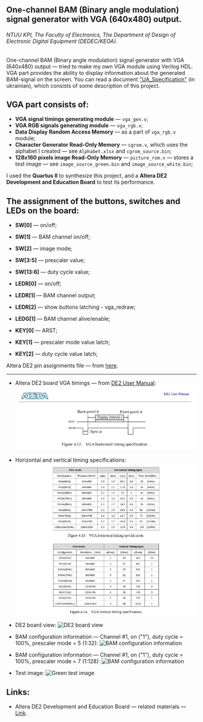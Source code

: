 ## One-channel BAM (Binary angle modulation) signal generator with VGA (640x480) output.

###### NTUU KPI, The Faculty of Electronics, The Department of Design of Electronic Digital Equipment (DEDEC/KEOA).

One-channel BAM (Binary angle modulation) signal generator with VGA (640x480) output — tried to make my own VGA module using Verilog HDL.
VGA part provides the ability to display information about the generated BAM-signal on the screen.
You can read a document ["UA_Specification"][3] (in ukrainian), which consists of some description of this project. 

## VGA part consists of: 

+ **VGA signal timings generating module** — `vga_gen.v`;
+ **VGA RGB signals generating module** — `vga_rgb.v`;
+ **Data Display Random Access Memory** — as a part of `vga_rgb.v` module;
+ **Character Generator Read-Only Memory** — `cgrom.v`, which uses the alphabet I created — see `Alphabet.xlsx` and `cgrom_source.bin`;
+ **128x160 pixels image Read-Only Memory** — `picture_rom.v` — stores a test image — see `image_source_green.bin` and `image_source_white.bin`;

I used the **Quartus II** to synthesize this project, and a **Altera DE2 Development and Education Board** to test its performance.

## The assignment of the buttons, switches and LEDs on the board:

+ **SW[0]** — on/off;
+ **SW[1]** — BAM channel on/off;
+ **SW[2]** — image mode;
+ **SW[3:5]** — prescaler value;
+ **SW[13:6]** — duty cycle value;


+ **LEDR[0]** — on/off;
+ **LEDR[1]** — BAM channel output;
+ **LEDR[2]** — show buttons latching - vga_redraw;
+ **LEDG[1]** — BAM channel alive/enable;


+ **KEY[0]** — ARST;
+ **KEY[1]** — prescaler mode value latch;
+ **KEY[2]** — duty cycle value latch;

Altera DE2 pin assignments file — from [here][4].

---

+ Altera DE2 board VGA timings — from [DE2 User Manual][5]:
![Altera DE2 VGA timings](https://github.com/vsilchuk/Verilog_HDL_VGA_BAM/blob/master/img/altera_de2_vga_timings.png "Altera DE2 VGA timings")

+ Horizontal and vertical timing specifications:
![VGA timings](https://github.com/vsilchuk/Verilog_HDL_VGA_BAM/blob/master/img/altera_de2_vga_timings_2.png "VGA timings")

+ DE2 board view:
![DE2 board view](https://github.com/vsilchuk/Verilog_HDL_VGA_BAM/blob/master/img/altera_de2.png "DE2 board view")

+ BAM configuration information — Channel #1, on ("1"), duty cycle = 100%, prescaler mode = 5 (1:32):
![BAM configuration information](https://github.com/vsilchuk/Verilog_HDL_VGA_BAM/blob/master/img/bam_config_info_pm_5.png "BAM configuration information")

+ BAM configuration information — Channel #1, on ("1"), duty cycle = 100%, prescaler mode = 7 (1:128):
![BAM configuration information](https://github.com/vsilchuk/Verilog_HDL_VGA_BAM/blob/master/img/bam_config_info_pm_7.png "BAM configuration information")

+ Test image:
![Green test image](https://github.com/vsilchuk/Verilog_HDL_VGA_BAM/blob/master/img/test_image_displaying.png "Green test image")

## Links:

+ Altera DE2 Development and Education Board — related materials — [Link][6].

[3]: https://github.com/vsilchuk/Verilog_HDL_VGA_BAM/blob/master/doc/UA_Specification.pdf
[4]: https://github.com/KorotkiyEugene/intel_fpga_boards/blob/master/DE2/DE2_pin_assignments.csv
[5]: https://github.com/KorotkiyEugene/intel_fpga_boards/blob/master/DE2/Manual/DE2_UserManual_1.6.pdf
[6]: https://github.com/KorotkiyEugene/intel_fpga_boards/tree/master/DE2
